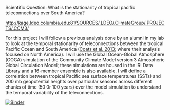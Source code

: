 Scientific Question: What is the stationarity of tropical pacific teleconnections over South America?

http://kage.ldeo.columbia.edu:81/SOURCES/.LDEO/.ClimateGroup/.PROJECTS/.CCM3/

For this project I will follow a previous analysis done by an alumni in my lab to look at the temporal stationarity of teleconnections between the tropical Pacific Ocean and South America ([Coats et al. 2013](https://agupubs.onlinelibrary.wiley.com/doi/full/10.1002/grl.50938); where their analysis focused on North America). I will use the Global Ocean-Global Atmosphere (GOGA) simulation of the Community Climate Model version 3 Atmospheric Global Circulation Model; these simulations are housed in the IRI Data Library and a 16-member ensemble is also available. I will define a correlation between tropical Pacific sea surface temperatures (SSTs) and 200 mb geopotential heights over particular seasons across different chunks of time (50 0r 100 years) over the model simulation to understand the temporal variability of the teleconnections.

[![Binder](https://binder.pangeo.io/badge.svg)](https://binder.pangeo.io/v2/gh/amv10070/rces-project/master)


